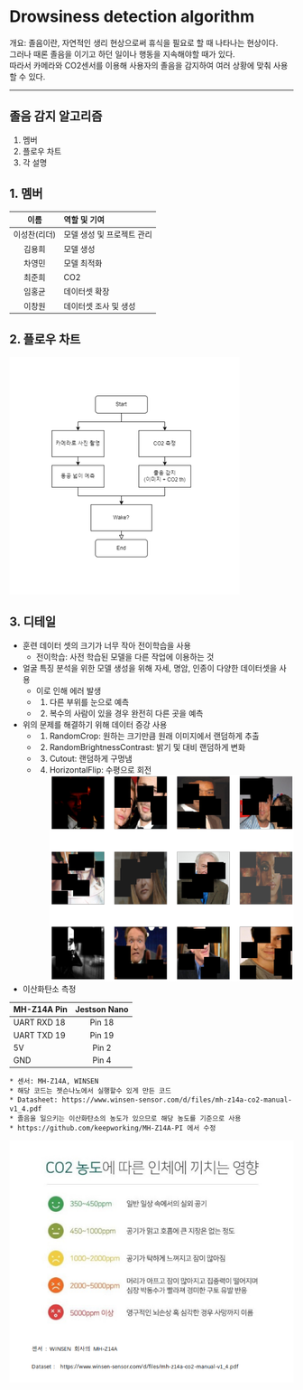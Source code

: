 # Drowsiness detection algorithm <br>
개요: 졸음이란, 자연적인 생리 현상으로써 휴식을 필요로 할 때 나타나는 현상이다. <br> 
그러나 때론 졸음을 이기고 하던 일이나 행동을 지속해야할 때가 있다. <br>
따라서 카메라와 CO2센서를 이용해 사용자의 졸음을 감지하여 여러 상황에 맞춰 사용할 수 있다. <br>

---

## 졸음 감지 알고리즘
1. 멤버
2. 플로우 차트
3. 각 설명

## 1. 멤버
|이름|역할 및 기여|
|:---:|:---|
|이성찬(리더)|모델 생성 및 프로젝트 관리|
|김용희|모델 생성|
|차영민|모델 최적화|
|최준희|CO2|
|임홍균|데이터셋 확장|
|이창원|데이터셋 조사 및 생성|

## 2. 플로우 차트
<img src="https://github.com/OpenSW-Going-Merry/Drowsiness_detection_algorithm/blob/main/img/flow.png?raw=true" alt="dda"></img><br/>

## 3. 디테일
+ 훈련 데이터 셋의 크기가 너무 작아 전이학습을 사용
    * 전이학습: 사전 학습된 모델을 다른 작업에 이용하는 것
+ 얼굴 특징 분석을 위한 모델 생성을 위해 자세, 명암, 인종이 다양한 데이터셋을 사용
    * 이로 인해 에러 발생
    * 1. 다른 부위를 눈으로 예측
    * 2. 복수의 사람이 있을 경우 완전히 다른 곳을 예측
+ 위의 문제를 해결하기 위해 데이터 증강 사용
    * 1. RandomCrop: 원하는 크기만큼 원래 이미지에서 랜덤하게 추출
    * 2. RandomBrightnessContrast: 밝기 및 대비 랜덤하게 변화
    * 3.	Cutout: 랜덤하게 구멍냄
    * 4.	HorizontalFlip: 수평으로 회전 <br>
<img src="https://github.com/OpenSW-Going-Merry/Drowsiness_detection_algorithm/blob/main/img/KakaoTalk_20220914_113451086.png" alt="dda"></img><br>
+ 이산화탄소 측정

|  MH-Z14A Pin    |  Jestson Nano   |
| --------------- |:---------------:|
|  UART RXD 18    |      Pin 18     |
|  UART TXD 19    |      Pin 19     |
|     5V          |      Pin 2      |
|     GND         |      Pin 4      |

    * 센서: MH-Z14A, WINSEN
    * 해당 코드는 젯슨나노에서 실행할수 있게 만든 코드 
    * Datasheet: https://www.winsen-sensor.com/d/files/mh-z14a-co2-manual-v1_4.pdf
    * 졸음을 일으키는 이산화탄소의 농도가 있으므로 해당 농도를 기준으로 사용
    * https://github.com/keepworking/MH-Z14A-PI 에서 수정
<img src="https://github.com/OpenSW-Going-Merry/Drowsiness_detection_algorithm/blob/main/img/image.png" alt="dda"></img><br>
    
    
  
    
    
    
    
    
    

